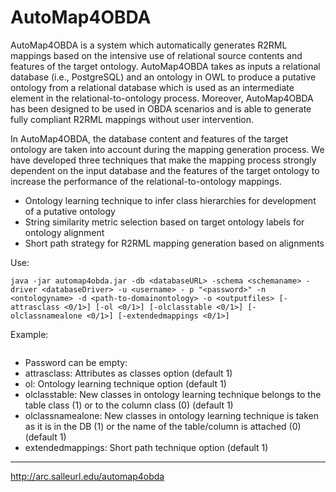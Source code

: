 # AutoMap4OBDA
AutoMap4OBDA is a system which automatically generates R2RML mappings based on the intensive use of relational source contents and features of the target ontology. AutoMap4OBDA takes as inputs a relational database (i.e., PostgreSQL) and an ontology in OWL to produce a putative ontology from a relational database which is used as an intermediate element in the relational-to-ontology process. Moreover, AutoMap4OBDA has been designed to be used in OBDA scenarios and is able to generate fully compliant R2RML mappings without user intervention.

In AutoMap4OBDA, the database content and features of the target ontology are taken into account during the mapping generation process. We have developed three techniques that make the mapping process strongly dependent on the input database and the features of the target ontology to increase the performance of the relational-to-ontology mappings.

- Ontology learning technique to infer class hierarchies for development of a putative ontology
- String similarity metric selection based on target ontology labels for ontology alignment
- Short path strategy for R2RML mapping generation based on alignments

Use:
```
java -jar automap4obda.jar -db <databaseURL> -schema <schemaname> -driver <databaseDriver> -u <username> - p "<password>" -n <ontologyname> -d <path-to-domainontology> -o <outputfiles> [-attrasclass <0/1>] [-ol <0/1>] [-olclasstable <0/1>] [-olclassnamealone <0/1>] [-extendedmappings <0/1>]
```

Example:
```java -jar automap4obda.jar -db jdbc:postgresql:postgres -schema sigkdd_structured -driver org.postgresql.Driver -u postgres -p "postgres" -n sigkdd_structured_putative -d "c:\...\sigkdd_structured.ttl" -o sigkdd_structured_putative -attrasclass 1 -ol 1 -olclasstable 1 -olclassnamealone 1  -extendedmappings 1
```


- Password can be empty:
- attrasclass: Attributes as classes option (default 1)
- ol: Ontology learning technique option (default 1)
- olclasstable: New classes in ontology learning technique belongs to the table class (1) or to the column class (0) (default 1)
- olclassnamealone: New classes in ontology learning technique is taken as it is in the DB (1) or the name of the table/column is attached (0) (default 1)
- extendedmappings: Short path technique option (default 1)
--------------------------------------------------------------------

http://arc.salleurl.edu/automap4obda
